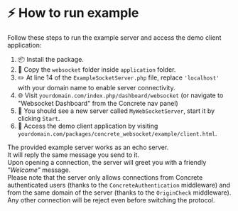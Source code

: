 # ⚡️ How to run example

Follow these steps to run the example server and access the demo client application:
1. 📦 Install the package.
2. 📂 Copy the `websocket` folder inside `application` folder.
3. ✏️ At line 14 of the `ExampleSocketServer.php` file, replace `'localhost'` with your domain name to enable server connectivity.
4. 🌐 Visit `yourdomain.com/index.php/dashboard/websocket` (or navigate to "Websocket Dashboard" from the Concrete nav panel)
5. 👀 You should see a new server called `MyWebSocketServer`, start it by clicking `Start`.
6. 🚀 Access the demo client application by visiting `yourdomain.com/packages/concrete_websocket/example/client.html`.

The provided example server works as an echo server.  
It will reply the same message you send to it.  
Upon opening a connection, the server will greet you with a friendly _"Welcome"_ message.  
Please note that the server only allows connections from Concrete authenticated users (thanks to the `ConcreteAuthentication` middleware) and from the same domain of the server (thanks to the `OriginCheck` middleware).  
Any other connection will be reject even before switching the protocol.